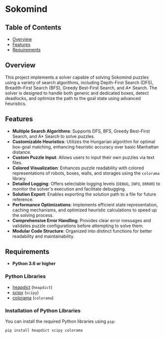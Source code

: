 # Sokomind

## Table of Contents
- [Overview](#overview)
- [Features](#features)
- [Requirements](#requirements)

## Overview

This project implements a solver capable of solving Sokomind puzzles using a variety of search algorithms, including Depth-First Search (DFS), Breadth-First Search (BFS), Greedy Best-First Search, and A* Search. The solver is designed to handle both generic and dedicated boxes, detect deadlocks, and optimize the path to the goal state using advanced heuristics.

## Features

- **Multiple Search Algorithms**: Supports DFS, BFS, Greedy Best-First Search, and A* Search to solve puzzles.
- **Customizable Heuristics**: Utilizes the Hungarian algorithm for optimal box-goal matching, enhancing heuristic accuracy over basic Manhattan distance.
- **Custom Puzzle Input**: Allows users to input their own puzzles via text files.
- **Colored Visualization**: Enhances puzzle readability with colored representations of robots, boxes, walls, and storages using the `colorama` library.
- **Detailed Logging**: Offers selectable logging levels (`DEBUG`, `INFO`, `ERROR`) to monitor the solver's execution and facilitate debugging.
- **Solution Export**: Enables exporting the solution path to a file for future reference.
- **Performance Optimizations**: Implements efficient state representation, caching mechanisms, and optimized heuristic calculations to speed up the solving process.
- **Comprehensive Error Handling**: Provides clear error messages and validates puzzle configurations before attempting to solve them.
- **Modular Code Structure**: Organized into distinct functions for better readability and maintainability.

## Requirements

- **Python 3.6 or higher**

### Python Libraries

- [heapdict](https://pypi.org/project/heapdict/) (`heapdict`)
- [scipy](https://www.scipy.org/) (`scipy`)
- [colorama](https://pypi.org/project/colorama/) (`colorama`)

### Installation of Python Libraries

You can install the required Python libraries using `pip`:

```bash
pip install heapdict scipy colorama
